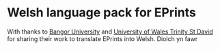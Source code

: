 # Welsh language pack for EPrints

With thanks to <a href="https://www.bangor.ac.uk/">Bangor University</a> and <a href="http://uwtsd.ac.uk/">University of Wales Trinity St David</a> for sharing their work to translate EPrints into Welsh. Diolch yn fawr
